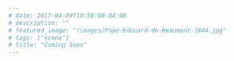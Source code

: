 ```yaml
---
# date: 2017-04-09T10:58:08-04:00
# description: ""
# featured_image: "/images/Pope-Edouard-de-Beaumont-1844.jpg"
# tags: ["scene"]
# title: "Coming Soon"
---
```


